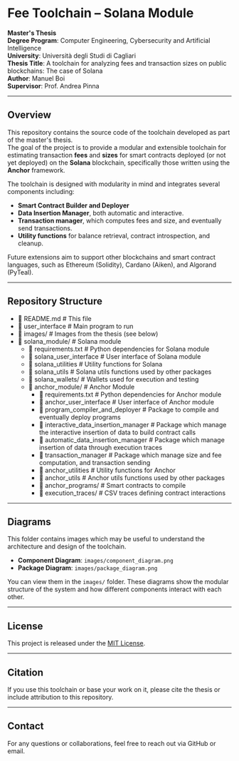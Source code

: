 # Fee Toolchain – Solana Module

**Master's Thesis**  
**Degree Program**: Computer Engineering, Cybersecurity and Artificial Intelligence  
**University**: Università degli Studi di Cagliari  
**Thesis Title**: A toolchain for analyzing fees and transaction sizes on public blockchains: The case of Solana  
**Author**: Manuel Boi  
**Supervisor**: Prof. Andrea Pinna

---

## Overview

This repository contains the source code of the toolchain developed as part of the master's thesis.  
The goal of the project is to provide a modular and extensible toolchain for estimating transaction **fees** and **sizes** for smart contracts deployed (or not yet deployed) on the **Solana** blockchain, specifically those written using the **Anchor** framework.

The toolchain is designed with modularity in mind and integrates several components including:

- **Smart Contract Builder and Deployer**
- **Data Insertion Manager**, both automatic and interactive.
- **Transaction manager**, which computes fees and size, and eventually send transactions.
- **Utility functions** for balance retrieval, contract introspection, and cleanup.

Future extensions aim to support other blockchains and smart contract languages, such as Ethereum (Solidity), Cardano (Aiken), and Algorand (PyTeal).

---

## Repository Structure

- 📄 README.md                               # This file
- 📄 user_interface                          # Main program to run
- 📁 images/                                 # Images from the thesis (see below)
- 📁 solana_module/                          # Solana module
  - 📄 requirements.txt                      # Python dependencies for Solana module
  - 📄 solana_user_interface                 # User interface of Solana module
  - 📄 solana_utilities                      # Utility functions for Solana
  - 📄 solana_utils                          # Solana utils functions used by other packages
  - 📁 solana_wallets/                       # Wallets used for execution and testing
  - 📁 anchor_module/                        # Anchor Module
    - 📄 requirements.txt                    # Python dependencies for Anchor module
    - 📄 anchor_user_interface               # User interface of Anchor module
    - 📄 program_compiler_and_deployer       # Package to compile and eventually deploy programs
    - 📄 interactive_data_insertion_manager  # Package which manage the interactive insertion of data to build contract calls
    - 📄 automatic_data_insertion_manager    # Package which manage insertion of data through execution traces
    - 📄 transaction_manager                 # Package which manage size and fee computation, and transaction sending
    - 📄 anchor_utilities                    # Utility functions for Anchor
    - 📄 anchor_utils                        # Anchor utils functions used by other packages
    - 📁 anchor_programs/                    # Smart contracts to compile
    - 📁 execution_traces/                   # CSV traces defining contract interactions

---

## Diagrams

This folder contains images which may be useful to understand the architecture and design of the toolchain.

- **Component Diagram**: `images/component_diagram.png`  
- **Package Diagram**: `images/package_diagram.png`

You can view them in the `images/` folder. These diagrams show the modular structure of the system and how different components interact with each other.

---

## License

This project is released under the [MIT License](LICENSE).

---

## Citation

If you use this toolchain or base your work on it, please cite the thesis or include attribution to this repository.

---

## Contact

For any questions or collaborations, feel free to reach out via GitHub or email.
